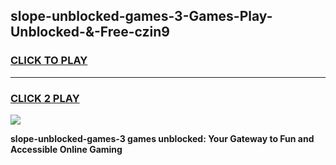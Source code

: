 
## slope-unblocked-games-3-Games-Play-Unblocked-&-Free-czin9
<h3>
<a href="https://premium76.site?title=slope-unblocked-games-3&ref=24A">CLICK TO PLAY</a></h3>
<hr>

<h3>
<a href="https://premium76.site?title=slope-unblocked-games-3&ref=24A">CLICK 2 PLAY</a>
  
</h3>

<a href="https://premium76.site?title=slope-unblocked-games-3&ref=24A"><img src="https://clearcache.store/games.png"></a>


**slope-unblocked-games-3 games unblocked: Your Gateway to Fun and Accessible Online Gaming**
